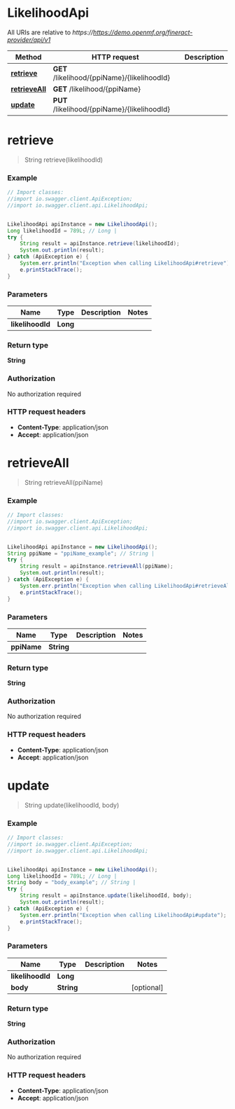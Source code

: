 # LikelihoodApi

All URIs are relative to *https://https://demo.openmf.org/fineract-provider/api/v1*

Method | HTTP request | Description
------------- | ------------- | -------------
[**retrieve**](LikelihoodApi.md#retrieve) | **GET** /likelihood/{ppiName}/{likelihoodId} | 
[**retrieveAll**](LikelihoodApi.md#retrieveAll) | **GET** /likelihood/{ppiName} | 
[**update**](LikelihoodApi.md#update) | **PUT** /likelihood/{ppiName}/{likelihoodId} | 


<a name="retrieve"></a>
# **retrieve**
> String retrieve(likelihoodId)



### Example
```java
// Import classes:
//import io.swagger.client.ApiException;
//import io.swagger.client.api.LikelihoodApi;


LikelihoodApi apiInstance = new LikelihoodApi();
Long likelihoodId = 789L; // Long | 
try {
    String result = apiInstance.retrieve(likelihoodId);
    System.out.println(result);
} catch (ApiException e) {
    System.err.println("Exception when calling LikelihoodApi#retrieve");
    e.printStackTrace();
}
```

### Parameters

Name | Type | Description  | Notes
------------- | ------------- | ------------- | -------------
 **likelihoodId** | **Long**|  |

### Return type

**String**

### Authorization

No authorization required

### HTTP request headers

 - **Content-Type**: application/json
 - **Accept**: application/json

<a name="retrieveAll"></a>
# **retrieveAll**
> String retrieveAll(ppiName)



### Example
```java
// Import classes:
//import io.swagger.client.ApiException;
//import io.swagger.client.api.LikelihoodApi;


LikelihoodApi apiInstance = new LikelihoodApi();
String ppiName = "ppiName_example"; // String | 
try {
    String result = apiInstance.retrieveAll(ppiName);
    System.out.println(result);
} catch (ApiException e) {
    System.err.println("Exception when calling LikelihoodApi#retrieveAll");
    e.printStackTrace();
}
```

### Parameters

Name | Type | Description  | Notes
------------- | ------------- | ------------- | -------------
 **ppiName** | **String**|  |

### Return type

**String**

### Authorization

No authorization required

### HTTP request headers

 - **Content-Type**: application/json
 - **Accept**: application/json

<a name="update"></a>
# **update**
> String update(likelihoodId, body)



### Example
```java
// Import classes:
//import io.swagger.client.ApiException;
//import io.swagger.client.api.LikelihoodApi;


LikelihoodApi apiInstance = new LikelihoodApi();
Long likelihoodId = 789L; // Long | 
String body = "body_example"; // String | 
try {
    String result = apiInstance.update(likelihoodId, body);
    System.out.println(result);
} catch (ApiException e) {
    System.err.println("Exception when calling LikelihoodApi#update");
    e.printStackTrace();
}
```

### Parameters

Name | Type | Description  | Notes
------------- | ------------- | ------------- | -------------
 **likelihoodId** | **Long**|  |
 **body** | **String**|  | [optional]

### Return type

**String**

### Authorization

No authorization required

### HTTP request headers

 - **Content-Type**: application/json
 - **Accept**: application/json

